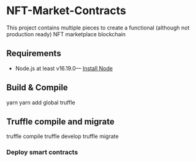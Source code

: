 # NFT-Market-Contracts

This project contains multiple pieces to create a functional (although not production ready) NFT marketplace blockchain

## Requirements

- Node.js at least v16.19.0— [Install Node](https://nodejs.org/en)

## Build & Compile
yarn
yarn add global truffle

## Truffle compile and migrate
truffle compile
truffle develop
truffle migrate
### Deploy smart contracts
